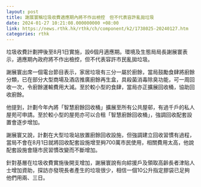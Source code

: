 ```yaml
---
layout: post
title: 謝展寰稱垃圾收費適應期內將不作出檢控　但不代表容許亂拋垃圾
date: 2024-01-27 10:21:08.000000000 +08:00
link: https://news.rthk.hk/rthk/ch/component/k2/1738025-20240127.htm
categories: rthk
---
```


垃圾收費計劃押後至8月1日實施，設6個月適應期。環境及生態局局長謝展寰表示，適應期內政府將不作出檢控，但不代表容許市民亂拋垃圾。

謝展寰出席一個電台節目表示，家居垃圾有三分一屬於廚餘，當局鼓勵食肆將廚餘分類，已在部分大型商場及酒店推廣廚餘再生盒，具殺菌消毒除臭功能，可一周回收一次，令廚餘運輸費用大減。至於較小型的食肆，當局亦正擴展回收桶，協助回收廚餘。

他提到，計劃今年內將「智慧廚餘回收桶」擴展至所有公共屋邨，有過千戶的私人屋苑可申請。至於較小型的屋苑亦可以合租「智慧廚餘回收桶」，強調回收配套設置會逐步增加。

謝展寰又說，計劃在大型垃圾站放置廚餘回收設施，但強調建立回收習慣有過程，當局不會在8月1日就將回收配套設施增至夠700萬市民使用，相關費用太高，他說配套設施會隨市民習慣改變而不斷增加。

針對基層在垃圾收費實施後開支增加，謝展寰說有向綜援戶及領取高齡長者津貼人士增加資助，探訪亦發現長者產生的垃圾很少，相信一個10公升指定膠袋已足夠他們用兩、三日。
